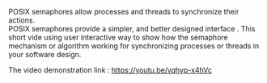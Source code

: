 POSIX semaphores allow processes and threads to synchronize their actions.  
POSIX semaphores provide a simpler, and better designed interface . This short vide using user interactive 
way to show how the semaphore mechanism or algorithm working for synchronizing processes or threads in your 
software design.

The video demonstration link : https://youtu.be/vqhyp-x4hVc
